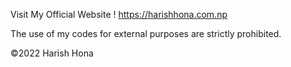 Visit My Official Website !
https://harishhona.com.np

The use of my codes for external purposes are strictly prohibited.

©2022 Harish Hona
